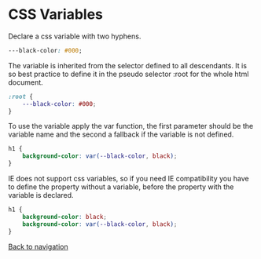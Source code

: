 # CSS Variables

Declare a css variable with two hyphens.

```css
---black-color: #000;
```

The variable is inherited from the selector defined to all descendants. It is so best practice
to define it in the pseudo selector :root for the whole html document.

```css
:root {
    ---black-color: #000;
}
```

To use the variable apply the var function, the first parameter should be the variable name and the
second a fallback if the variable is not defined.

```css
h1 {
    background-color: var(--black-color, black);
}
```

IE does not support css variables, so if you need IE compatibility you have to define the property
without a variable, before the property with the variable is declared.

```css
h1 {
    background-color: black;
    background-color: var(--black-color, black);
}
```

[Back to navigation](../README.md)